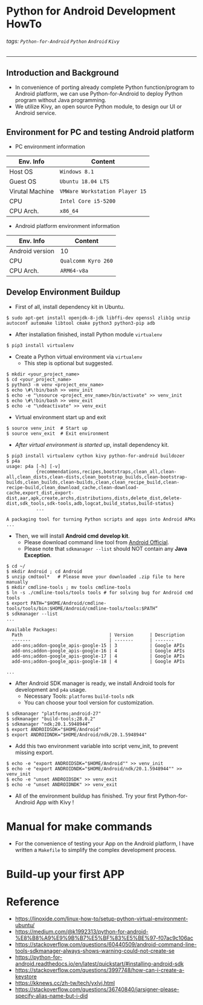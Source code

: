 # Python for Android Development HowTo
###### tags: `Python-for-Android` `Python` `Android` `Kivy`

----

## Introduction and Background
*    In convenience of porting already complete Python function/program to Android platform, we can use Python-for-Android to deploy Python program without Java programming.
*    We utilize Kivy, an open source Python module, to design our UI or Android service. 

## Environment for PC and testing Android platform
*    PC environment information

| Env. Info  | Content       |
| ------- | ------------- |
| Host OS | `Windows 8.1` |
| Guest OS | `Ubuntu 18.04 LTS` |
|  Virutal Machine       |     `VMWare Workstation Player 15`   |
|    CPU     |  `Intel Core i5-5200`  |
| CPU Arch.     |   `x86_64`            |

*    Android platform environment information

| Env. Info       | Content           |
| --------------- | ----------------- |
| Android version | 10                |
| CPU             | `Qualcomm Kyro 260` |
| CPU Arch.       | `ARM64-v8a` |


## Develop Environment Buildup
*    First of all, install dependency kit in Ubuntu.
```shell
$ sudo apt-get install openjdk-8-jdk libffi-dev openssl zlib1g unzip autoconf automake libtool cmake python3 python3-pip adb
```
*    After installation finished, install Python module `virtualenv`
```shell
$ pip3 install virtualenv
```

*    Create a Python virtual environment via `virtualenv`
        *    This step is optional but suggested.
```shell
$ mkdir <your_project_name>
$ cd <your_project_name>
$ python3 -m venv <project_env_name>
$ echo \#\!bin/bash >> venv_init
$ echo -e "\nsource <project_env_name>/bin/activate" >> venv_init
$ echo \#\!bin/bash >> venv_exit
$ echo -e "\ndeactivate" >> venv_exit
```
*    Virtual environment start up and exit
```shell
$ source venv_init  # Start up
$ source venv_exit  # Exit environment
```
*    *After virtual environment is started up*, install dependency kit.
```shell
$ pip3 install virtualenv cython kivy python-for-android buildozer
$ p4a
usage: p4a [-h] [-v]
           {recommendations,recipes,bootstraps,clean_all,clean-all,clean_dists,clean-dists,clean_bootstrap_builds,clean-bootstrap-builds,clean_builds,clean-builds,clean,clean_recipe_build,clean-recipe-build,clean_download_cache,clean-download-cache,export_dist,export-dist,aar,apk,create,archs,distributions,dists,delete_dist,delete-dist,sdk_tools,sdk-tools,adb,logcat,build_status,build-status}
           ...

A packaging tool for turning Python scripts and apps into Android APKs
...
```
*    Then, we will install **Android cmd develop kit**.
        *    Please download command line tool from [Android Official](https://developer.android.com/studio#downloads).
        *    Please note that `sdkmanager --list` should NOT contain any **Java Exception**.
```shell
$ cd ~/
$ mkdir Android ; cd Android
$ unzip cmdtool*   # Please move your downloaded .zip file to here manually
$ mkdir cmdline-tools ; mv tools cmdline-tools
$ ln -s ./cmdline-tools/tools tools # for solving bug for Android cmd tools
$ export PATH="$HOME/Android/cmdline-tools/tools/bin:$HOME/Android/cmdline-tools/tools:$PATH“
$ sdkmanager --list
...

Available Packages:
  Path                                | Version      | Description                                                         
  -------                             | -------      | -------   
  add-ons;addon-google_apis-google-15 | 3            | Google APIs                                                         
  add-ons;addon-google_apis-google-16 | 4            | Google APIs                                                         
  add-ons;addon-google_apis-google-17 | 4            | Google APIs                                           
  add-ons;addon-google_apis-google-18 | 4            | Google APIs

...
```
*    After Android SDK manager is ready, we install Android tools for development and `p4a` usage.
        *    Necessary Tools: `platforms` `build-tools` `ndk`
        *    You can choose your tool version for customization.
```shell
$ sdkmanager "platforms;android-27"
$ sdkmanager "build-tools;28.0.2"
$ sdkmanager "ndk;20.1.5948944“
$ export ANDROIDSDK="$HOME/Android"
$ export ANDROIDNDK="$HOME/Android/ndk/20.1.5948944"
```
*    Add this two environment variable into script venv_init, to prevent missing export.
```shell
$ echo -e "export ANDROIDSDK="$HOME/Android"" >> venv_init
$ echo -e "export ANDROIDNDK="$HOME/Android/ndk/20.1.5948944"" >> venv_init
$ echo -e "unset ANDROIDSDK" >> venv_exit
$ echo -e "unset ANDROIDNDK" >> venv_exit
```
*    All of the environment buildup has finished. Try your first Python-for-Android App with Kivy !

#    Manual for make commands
*    For the convenience of testing your App on the Android platform, I have written a `Makefile` to simplify the complex development process.

#    Build-up your first APP

# Reference
*    https://linoxide.com/linux-how-to/setup-python-virtual-environment-ubuntu/
*    https://medium.com/@k1992313/python-for-android-%E8%B8%A9%E9%9B%B7%E5%BF%83%E5%BE%97-f07ac9c106ac
*    https://stackoverflow.com/questions/60440509/android-command-line-tools-sdkmanager-always-shows-warning-could-not-create-se
*    https://python-for-android.readthedocs.io/en/latest/quickstart/#installing-android-sdk
*    https://stackoverflow.com/questions/3997748/how-can-i-create-a-keystore
*    https://kknews.cc/zh-tw/tech/yxlvj.html
*    https://stackoverflow.com/questions/36740840/jarsigner-please-specify-alias-name-but-i-did
